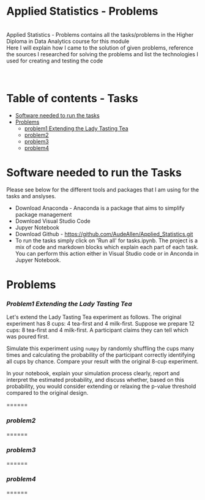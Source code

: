 # Applied Statistics - Problems <br /> 
<br /> 
Applied Statistics - Problems contains all the tasks/problems in the Higher Diploma in Data Analytics course for this module <br /> 
Here I will explain how I came to the solution of given problems, reference the sources I researched for solving the problems and list the technologies I used for creating and testing the code <br />
<br />
<br />

# Table of contents - Tasks
* [Software needed to run the tasks](#software-needed-to-run-the-tasks)	
* [Problems](#problems)   
    * [problem1 Extending the Lady Tasting Tea](#problem1-extending-the-lady-tasting-tea)
    * [problem2](#problem2)
    * [problem3](#problem3)
    * [problem4](#problem4)
    
   


Software needed to run the Tasks
======

Please see below for the  different tools and packages that I am using for the tasks and anslyses.

- Download Anaconda - Anaconda is a package that aims to simplify package management 
- Download Visual Studio Code
- Jupyer Notebook
- Download Github - https://github.com/AudeAllen/Applied_Statistics.git
- To run the tasks simply click on 'Run all' for tasks.ipynb. The project is a mix of code and markdown blocks which explain each part of each task. You can perform this action either in Visual Studio code or in Anconda in Jupyer Notebook.

Problems
======
### ***Problem1 Extending the Lady Tasting Tea***

Let's extend the Lady Tasting Tea experiment as follows.
The original experiment has 8 cups: 4 tea-first and 4 milk-first.
Suppose we prepare 12 cups: 8 tea-first and 4 milk-first.
A participant claims they can tell which was poured first.  

Simulate this experiment using `numpy` by randomly shuffling the cups many times and calculating the probability of the participant correctly identifying all cups by chance.
Compare your result with the original 8-cup experiment.  

In your notebook, explain your simulation process clearly, report and interpret the estimated probability, and discuss whether, based on this probability, you would consider extending or relaxing the p-value threshold compared to the original design.  


======
### ***problem2***




======
### ***problem3***



======
### ***problem4***


======


